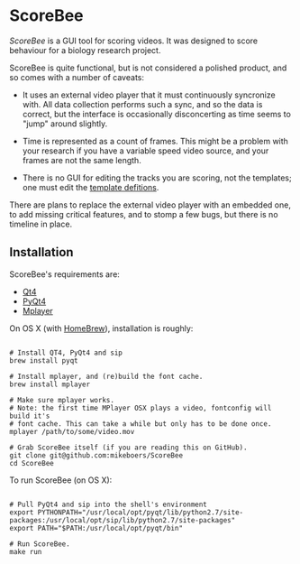 ScoreBee
========

*ScoreBee* is a GUI tool for scoring videos. It was designed to score behaviour for a biology research project.

ScoreBee is quite functional, but is not considered a polished product, and so comes with a number of caveats:

- It uses an external video player that it must continuously syncronize with. All data collection performs such a sync, and so the data is correct, but the interface is occasionally disconcerting as time seems to "jump" around slightly.

- Time is represented as a count of frames. This might be a problem with your research if you have a variable speed video source, and your frames are not the same length.

- There is no GUI for editing the tracks you are scoring, not the templates; one must edit the [template defitions](https://github.com/mikeboers/ScoreBee/blob/master/scorebee/templates.py).

There are plans to replace the external video player with an embedded one, to add missing critical features, and to stomp a few bugs, but there is no timeline in place.


Installation
------------

ScoreBee's requirements are:

- [Qt4][qt]
- [PyQt4][pyqt]
- [Mplayer][mplayer]

On OS X (with [HomeBrew][brew]), installation is roughly:

~~~

# Install QT4, PyQt4 and sip
brew install pyqt

# Install mplayer, and (re)build the font cache.
brew install mplayer

# Make sure mplayer works.
# Note: the first time MPlayer OSX plays a video, fontconfig will build it's
# font cache. This can take a while but only has to be done once.
mplayer /path/to/some/video.mov

# Grab ScoreBee itself (if you are reading this on GitHub).
git clone git@github.com:mikeboers/ScoreBee
cd ScoreBee

~~~

To run ScoreBee (on OS X):

~~~

# Pull PyQt4 and sip into the shell's environment
export PYTHONPATH="/usr/local/opt/pyqt/lib/python2.7/site-packages:/usr/local/opt/sip/lib/python2.7/site-packages"
export PATH="$PATH:/usr/local/opt/pyqt/bin"

# Run ScoreBee.
make run

~~~


[qt]: http://qt-project.org/
[pyqt]: http://www.riverbankcomputing.co.uk/software/pyqt/intro
[mplayer]: http://www.mplayerhq.hu/design7/news.html
[brew]: http://brew.sh/
